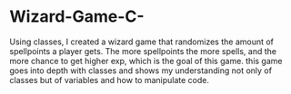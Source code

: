 # Wizard-Game-C-
Using classes, I created a wizard game that randomizes the amount of spellpoints a player gets. The more spellpoints the more spells, and the more chance to get higher exp, which is the goal of this game. this game goes into depth with classes and shows my understanding not only of classes but of variables and how to manipulate code.
